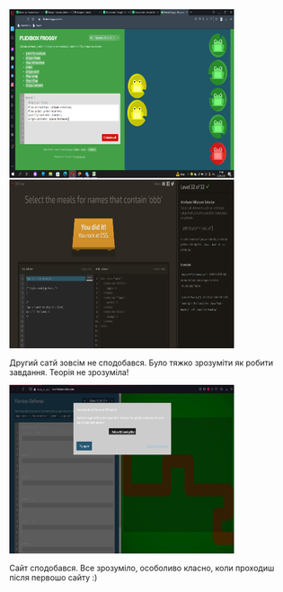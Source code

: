 <!DOCTYPE html>
<html lang="en">
<head>
    <meta charset="UTF-8">
    <meta http-equiv="X-UA-Compatible" content="IE=edge">
    <meta name="viewport" content="width=device-width, initial-scale=1.0">
    
</head>
<body>
    <img src="1_img.png" width="400" height="300" alt="Фотографія">
    <img src="2_img.jpg" width="400" height="300" alt="Фотографія">
    <p> Другий сатй зовсім не сподобався. Було тяжко зрозуміти як робити завдання. Теорія не зрозуміла!</p> 
    <img src="3_img.jpg" width="400" height="300" alt="Фотографія">
    <p>Сайт сподобався. Все зрозуміло, особоливо класно, коли проходиш після первошо сайту :)</p>  
</body>
</html>
